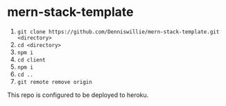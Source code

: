 # mern-stack-template

1. `git clone https://github.com/Denniswillie/mern-stack-template.git <directory>`
2. `cd <directory>`
3. `npm i`
4. `cd client`
5. `npm i`
6. `cd ..`
7. `git remote remove origin`

This repo is configured to be deployed to heroku.

